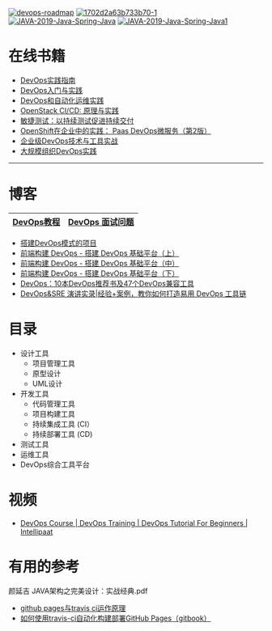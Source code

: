 <a href="https://ibb.co/5vr0hBR"><img src="https://i.ibb.co/pZf7jJL/devops-roadmap.png" alt="devops-roadmap" border="0"></a>
<a href="https://ibb.co/jT3db95"><img src="https://i.ibb.co/MsPbZyh/1702d2a63b733b70-1.webp" alt="1702d2a63b733b70-1" border="0"></a>
<a href="https://ibb.co/LPN6g4h"><img src="https://i.ibb.co/dcm6pnJ/JAVA-2019-Java-Spring-Java.png" alt="JAVA-2019-Java-Spring-Java" border="0"></a>
<a href="https://ibb.co/Vx8g66x"><img src="https://i.ibb.co/1MxrccM/JAVA-2019-Java-Spring-Java1.png" alt="JAVA-2019-Java-Spring-Java1" border="0"></a>

# 在线书籍
* [DevOps实践指南](https://weread.qq.com/web/reader/06a32470717db78906a55d1)
* [DevOps入门与实践](https://weread.qq.com/web/reader/a4732c9071c9560ea476a9b)
* [DevOps和自动化运维实践](https://weread.qq.com/web/reader/34732820716649083470c33)
* [OpenStack CI/CD: 原理与实践](https://weread.qq.com/web/reader/e9132c4071696f42e919c8d)
* [敏捷测试：以持续测试促进持续交付](https://weread.qq.com/web/reader/77532d30726fa05a775eaed)
* [OpenShift在企业中的实践： Paas DevOps微服务（第2版）](https://weread.qq.com/web/reader/cb832e107273307fcb8253d)
* [企业级DevOps技术与工具实战](https://weread.qq.com/web/reader/0c8324607274b49e0c8e931)
* [大规模组织DevOps实践](https://weread.qq.com/web/reader/9a932500718487889a9b818kc81322c012c81e728d9d180)
---

# 博客

 [DevOps教程](https://www.yiibai.com/devops)|[DevOps 面试问题](https://github.com/bregman-arie/devops-exercises/blob/master/README-zh_CN.md)|
 ---|---|



* [搭建DevOps模式的项目](https://juejin.cn/post/6844904062081564679)
* [前端构建 DevOps - 搭建 DevOps 基础平台（上）](https://www.jianshu.com/p/2ed8c808b654)
* [前端构建 DevOps - 搭建 DevOps 基础平台（中）](https://www.jianshu.com/p/f7bb0262794b)
* [前端构建 DevOps - 搭建 DevOps 基础平台（下）](https://www.jianshu.com/p/2c7e09fd52de)
* [DevOps：10本DevOps推荐书及47个DevOps兼容工具](https://www.jianshu.com/p/60f397b9f242)  
* [DevOps&SRE 演讲实录|经验+案例，教你如何打造易用 DevOps 工具链](https://www.jianshu.com/p/091f9b098218) 
 
 # 目录
 
 * 设计工具
   * 项目管理工具
   * 原型设计
   * UML设计  
 * 开发工具
   * 代码管理工具 
   * 项目构建工具
   * 持续集成工具 (CI）
   * 持续部署工具 (CD)
 * 测试工具
 * 运维工具
 * DevOps综合工具平台

# 视频

* [DevOps Course | DevOps Training | DevOps Tutorial For Beginners | Intellipaat](https://www.youtube.com/watch?v=q-INRVtT3Rs)

# 有用的参考
 颜延吉 JAVA架构之完美设计：实战经典.pdf
* [github pages与travis ci运作原理](https://www.cnblogs.com/zhangnan35/p/10830010.html)
* [如何使用travis-ci自动化构建部署GitHub Pages（gitbook）](https://blog.csdn.net/hanyajun0123/article/details/89533000)
